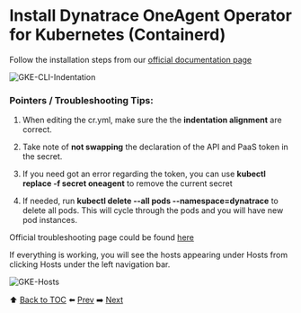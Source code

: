 # Install Dynatrace OneAgent Operator for Kubernetes (Containerd)

Follow the installation steps from our [official documentation page](https://www.dynatrace.com/support/help/technology-support/cloud-platforms/google-cloud-platform/google-kubernetes-engine/deploy-oneagent-on-google-kubernetes-engine-clusters/)

![GKE-CLI-Indentation](https://github.com/Nodnarboen/HOT-k8s/blob/master/assets/Picture7.png)

### Pointers / Troubleshooting Tips:

1. When editing the cr.yml, make sure the the <b>indentation alignment</b> are correct.

2. Take note of <b>not swapping</b> the declaration of the API and PaaS token in the secret. 

3. If you need got an error regarding the token, you can use <b>kubectl replace -f secret oneagent</b> to remove the current secret

4. If needed, run <b>kubectl delete --all pods --namespace=dynatrace</b> to delete all pods. This will cycle through the pods and you will have new pod instances.

Official troubleshooting page could be found [here](https://www.dynatrace.com/support/help/technology-support/cloud-platforms/google-cloud-platform/google-kubernetes-engine/installation-and-operation/full-stack/troubleshoot-oneagent-on-google-kubernetes-engine/)

If everything is working, you will see the hosts appearing under Hosts from clicking Hosts under the left navigation bar.

![GKE-Hosts](https://github.com/Nodnarboen/HOT-k8s/blob/master/assets/Picture7.1.png)

:arrow_up: [Back to TOC](/README.md) :arrow_left: [Prev](../lab1/README.md)   :arrow_right: [Next](../lab3/README.md)  

